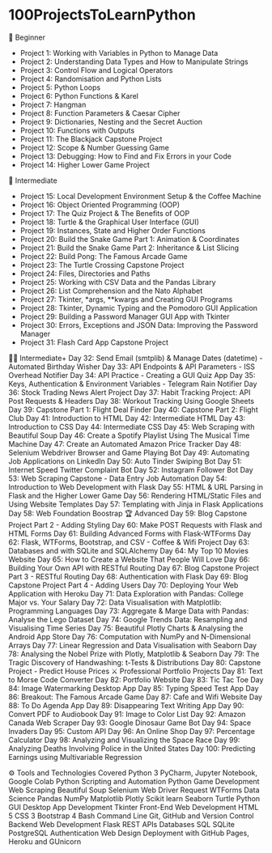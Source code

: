 # 100ProjectsToLearnPython
💫 Beginner
- Project 1: Working with Variables in Python to Manage Data
- Project 2: Understanding Data Types and How to Manipulate Strings
- Project 3: Control Flow and Logical Operators
- Project 4: Randomisation and Python Lists
- Project 5: Python Loops
- Project 6: Python Functions & Karel
- Project 7: Hangman
- Project 8: Function Parameters & Caesar Cipher
- Project 9: Dictionaries, Nesting and the Secret Auction
- Project 10: Functions with Outputs
- Project 11: The Blackjack Capstone Project
- Project 12: Scope & Number Guessing Game
- Project 13: Debugging: How to Find and Fix Errors in your Code
- Project 14: Higher Lower Game Project
  
💫 Intermediate
- Project 15: Local Development Environment Setup & the Coffee Machine
- Project 16: Object Oriented Programming (OOP)
- Project 17: The Quiz Project & The Benefits of OOP
- Project 18: Turtle & the Graphical User Interface (GUI)
- Project 19: Instances, State and Higher Order Functions
- Project 20: Build the Snake Game Part 1: Animation & Coordinates
- Project 21: Build the Snake Game Part 2: Inheritance & List Slicing
- Project 22: Build Pong: The Famous Arcade Game
- Project 23: The Turtle Crossing Capstone Project
- Project 24: Files, Directories and Paths
- Project 25: Working with CSV Data and the Pandas Library
- Project 26: List Comprehension and the Nato Alphabet
- Project 27: Tkinter, *args, **kwargs and Creating GUI Programs
- Project 28: Tkinter, Dynamic Typing and the Pomodoro GUI Application
- Project 29: Building a Password Manager GUI App with Tkinter
- Project 30: Errors, Exceptions and JSON Data: Improving the Password Manager
- Project 31: Flash Card App Capstone Project
  
👨‍💻 Intermediate+
Day 32: Send Email (smtplib) & Manage Dates (datetime) - Automated Birthday Wisher
Day 33: API Endpoints & API Parameters - ISS Overhead Notifier
Day 34: API Practice - Creating a GUI Quiz App
Day 35: Keys, Authentication & Environment Variables - Telegram Rain Notifier
Day 36: Stock Trading News Alert Project
Day 37: Habit Tracking Project: API Post Requests & Headers
Day 38: Workout Tracking Using Google Sheets
Day 39: Capstone Part 1: Flight Deal Finder
Day 40: Capstone Part 2: Flight Club
Day 41: Introduction to HTML
Day 42: Intermediate HTML
Day 43: Introduction to CSS
Day 44: Intermediate CSS
Day 45: Web Scraping with Beautiful Soup
Day 46: Create a Spotify Playlist Using The Musical Time Machine
Day 47: Create an Automated Amazon Price Tracker
Day 48: Selenium Webdriver Browser and Game Playing Bot
Day 49: Automating Job Applications on LinkedIn
Day 50: Auto Tinder Swiping Bot
Day 51: Internet Speed Twitter Complaint Bot
Day 52: Instagram Follower Bot
Day 53: Web Scraping Capstone - Data Entry Job Automation
Day 54: Introduction to Web Development with Flask
Day 55: HTML & URL Parsing in Flask and the Higher Lower Game
Day 56: Rendering HTML/Static Files and Using Website Templates
Day 57: Templating with Jinja in Flask Applications
Day 58: Web Foundation Boostrap
🏆 Advanced
Day 59: Blog Capstone Project Part 2 - Adding Styling
Day 60: Make POST Requests with Flask and HTML Forms
Day 61: Building Advanced Forms with Flask-WTForms
Day 62: Flask, WTForms, Bootstrap, and CSV - Coffee & Wifi Project
Day 63: Databases and with SQLite and SQLAlchemy
Day 64: My Top 10 Movies Website
Day 65: How to Create a Website That People Will Love
Day 66: Building Your Own API with RESTful Routing
Day 67: Blog Capstone Project Part 3 - RESTful Routing
Day 68: Authentication with Flask
Day 69: Blog Capstone Project Part 4 - Adding Users
Day 70: Deploying Your Web Application with Heroku
Day 71: Data Exploration with Pandas: College Major vs. Your Salary
Day 72: Data Visualisation with Matplotlib: Programming Languages
Day 73: Aggregate & Marge Data with Pandas: Analyse the Lego Dataset
Day 74: Google Trends Data: Resampling and Visualising Time Series
Day 75: Beautiful Plotly Charts & Analysing the Android App Store
Day 76: Computation with NumPy and N-Dimensional Arrays
Day 77: Linear Regression and Data Visualisation with Seaborn
Day 78: Analysing the Nobel Prize with Plotly, Matplotlib & Seaborn
Day 79: The Tragic Discovery of Handwashing: t-Tests & Distributions
Day 80: Capstone Project - Predict House Prices
⚔ Professional Portfolio Projects
Day 81: Text to Morse Code Converter
Day 82: Portfolio Website
Day 83: Tic Tac Toe
Day 84: Image Watermarking Desktop App
Day 85: Typing Speed Test App
Day 86: Breakout: The Famous Arcade Game
Day 87: Cafe and Wifi Website
Day 88: To Do Agenda App
Day 89: Disappearing Text Writing App
Day 90: Convert PDF to Audiobook
Day 91: Image to Color List
Day 92: Amazon Canada Web Scraper
Day 93: Google Dinosaur Game Bot
Day 94: Space Invaders
Day 95: Custom API
Day 96: An Online Shop
Day 97: Percentage Calculator
Day 98: Analyzing and Visualizing the Space Race
Day 99: Analyzing Deaths Involving Police in the United States
Day 100: Predicting Earnings using Multivariable Regression

⚙ Tools and Technologies Covered
Python 3
PyCharm, Jupyter Notebook, Google Colab
Python Scripting and Automation
Python Game Development
Web Scraping
Beautiful Soup
Selenium Web Driver
Request
WTForms
Data Science
Pandas
NumPy
Matplotlib
Plotly
Scikit learn
Seaborn
Turtle
Python GUI Desktop App Development
Tkinter
Front-End Web Development
HTML 5
CSS 3
Bootstrap 4
Bash Command Line
Git, GitHub and Version Control
Backend Web Development
Flask
REST
APIs
Databases
SQL
SQLite
PostgreSQL
Authentication
Web Design
Deployment with GitHub Pages, Heroku and GUnicorn
